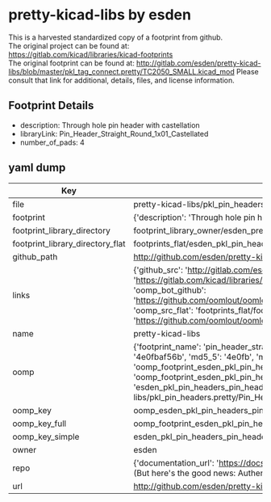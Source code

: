 # pretty-kicad-libs by esden  
This is a harvested standardized copy of a footprint from github.  
The original project can be found at:  
https://gitlab.com/kicad/libraries/kicad-footprints  
The original footprint can be found at:
http://gitlab.com/esden/pretty-kicad-libs/blob/master/pkl_tag_connect.pretty/TC2050_SMALL.kicad_mod
Please consult that link for additional, details, files, and license information.  
## Footprint Details
* description: Through hole pin header with castellation  
* libraryLink: Pin_Header_Straight_Round_1x01_Castellated  
* number_of_pads: 4  
## yaml dump  
| Key | Value |  
| --- | --- |  
| file | pretty-kicad-libs/pkl_pin_headers.pretty/Pin_Header_Straight_Round_1x01_Castellated.kicad_mod |  
| footprint | {'description': 'Through hole pin header with castellation', 'libraryLink': 'Pin_Header_Straight_Round_1x01_Castellated', 'number_of_pads': 4} |  
| footprint_library_directory | footprint_library_owner/esden_pretty-kicad-libs |  
| footprint_library_directory_flat | footprints_flat/esden_pkl_pin_headers_pin_header_straight_round_1x01_castellated/working |  
| github_path | http://github.com/esden/pretty-kicad-libs/blob/master/pkl_pin_headers.pretty/Pin_Header_Straight_Round_1x01_Castellated.kicad_mod |  
| links | {'github_src': 'http://gitlab.com/esden/pretty-kicad-libs/blob/master/pkl_tag_connect.pretty/TC2050_SMALL.kicad_mod', 'github_src_repo': 'https://gitlab.com/kicad/libraries/kicad-footprints', 'oomp_bot': 'footprints/esden_pkl_pin_headers_pin_header_straight_round_1x01_castellated/working', 'oomp_bot_github': 'https://github.com/oomlout/oomlout_oomp_footprint_bot/tree/main/footprints/esden_pkl_pin_headers_pin_header_straight_round_1x01_castellated/working', 'oomp_src_flat': 'footprints_flat/footprints_flat/esden_pkl_pin_headers_pin_header_straight_round_1x01_castellated/working', 'oomp_src_flat_github': 'https://github.com/oomlout/oomlout_oomp_footprint_src/tree/main/footprints_flat/esden_pkl_pin_headers_pin_header_straight_round_1x01_castellated/working'} |  
| name | pretty-kicad-libs |  
| oomp | {'footprint_name': 'pin_header_straight_round_1x01_castellated', 'library_name': 'pkl_pin_headers', 'md5': '4e0fbaf56b48ae6d37c7c72a7d28462c', 'md5_10': '4e0fbaf56b', 'md5_5': '4e0fb', 'md5_6': '4e0fba', 'oomp_key': 'oomp_esden_pkl_pin_headers_pin_header_straight_round_1x01_castellated', 'oomp_key_extra': 'oomp_footprint_esden_pkl_pin_headers_pin_header_straight_round_1x01_castellated', 'oomp_key_full': 'oomp_footprint_esden_pkl_pin_headers_pin_header_straight_round_1x01_castellated_4e0fba', 'oomp_key_simple': 'esden_pkl_pin_headers_pin_header_straight_round_1x01_castellated', 'original_filename': 'pretty-kicad-libs/pkl_pin_headers.pretty/Pin_Header_Straight_Round_1x01_Castellated.kicad_mod', 'owner_name': 'esden'} |  
| oomp_key | oomp_esden_pkl_pin_headers_pin_header_straight_round_1x01_castellated |  
| oomp_key_full | oomp_footprint_esden_pkl_pin_headers_pin_header_straight_round_1x01_castellated |  
| oomp_key_simple | esden_pkl_pin_headers_pin_header_straight_round_1x01_castellated |  
| owner | esden |  
| repo | {'documentation_url': 'https://docs.github.com/rest/overview/resources-in-the-rest-api#rate-limiting', 'message': "API rate limit exceeded for 84.66.173.59. (But here's the good news: Authenticated requests get a higher rate limit. Check out the documentation for more details.)"} |  
| url | http://github.com/esden/pretty-kicad-libs |  

